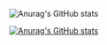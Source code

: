 ![Anurag's GitHub stats](https://github-readme-stats.vercel.app/api?username=Mystic-peng&show_icons=true&theme=tokyonight)

[![Anurag's GitHub stats](https://github-readme-stats.vercel.app/api?username=Mystic-peng)](https://github.com/anuraghazra/github-readme-stats)
